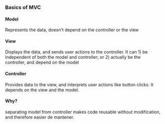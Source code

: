 ### Basics of MVC

#### Model 
Represents the data, doesn't depend on the controller or the view

#### View
Displays the data, and sends user actions to the controller. It can 1) be independent of both the model and controller; or 2) actually be the controller, and depend on the model

#### Controller
Provides data to the view, and interprets user actions like button clicks. It depends on the view and the model. 

#### Why?
separating model from controller makes code reusable without modification, and therefore easier de mantener. 